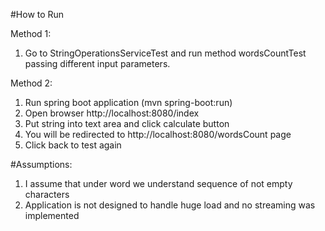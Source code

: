 #How to Run

Method 1:
1.  Go to StringOperationsServiceTest
    and run method wordsCountTest passing different input parameters.

Method 2:
1.  Run spring boot application (mvn spring-boot:run)
2.  Open browser http://localhost:8080/index
3.  Put string into text area and click calculate button
4.  You will be redirected to http://localhost:8080/wordsCount page
5.  Click back to test again


#Assumptions:
1.  I assume that under word we understand sequence of not empty characters
2.  Application is not designed to handle huge load and no streaming was implemented